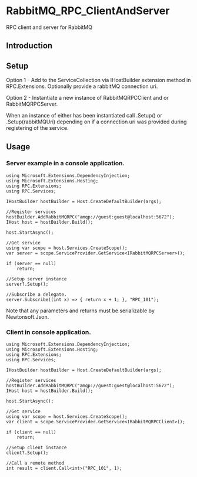 # RabbitMQ_RPC_ClientAndServer
RPC client and server for RabbitMQ

## Introduction

## Setup
Option 1 - Add to the ServiceCollection via IHostBuilder extension method in RPC.Extensions.
    Optionally provide a rabbitMQ connection uri.

Option 2 - Instantiate a new instance of RabbitMQRPCClient and or RabbitMQRPCServer.

When an instance of either has been instantiated call .Setup() or .Setup(rabbitMQUri) depending on if a connection uri was provided during registering of the service.

## Usage
### Server example in a console application.
```
using Microsoft.Extensions.DependencyInjection;
using Microsoft.Extensions.Hosting;
using RPC.Extensions;
using RPC.Services;

IHostBuilder hostBuilder = Host.CreateDefaultBuilder(args);

//Register services
hostBuilder.AddRabbitMQRPC("amqp://guest:guest@localhost:5672");
IHost host = hostBuilder.Build();

host.StartAsync();

//Get service
using var scope = host.Services.CreateScope();
var server = scope.ServiceProvider.GetService<IRabbitMQRPCServer>();

if (server == null)
    return;

//Setup server instance
server?.Setup();

//Subscribe a delegate.
server.Subscribe((int x) => { return x + 1; }, "RPC_101");
```
Note that any parameters and returns must be serializable by Newtonsoft.Json.

### Client in console application.
```
using Microsoft.Extensions.DependencyInjection;
using Microsoft.Extensions.Hosting;
using RPC.Extensions;
using RPC.Services;

IHostBuilder hostBuilder = Host.CreateDefaultBuilder(args);

//Register services
hostBuilder.AddRabbitMQRPC("amqp://guest:guest@localhost:5672");
IHost host = hostBuilder.Build();

host.StartAsync();

//Get service
using var scope = host.Services.CreateScope();
var client = scope.ServiceProvider.GetService<IRabbitMQRPCClient>();

if (client == null)
    return;

//Setup client instance
client?.Setup();

//Call a remote method
int result = client.Call<int>("RPC_101", 1);
```
